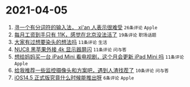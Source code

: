 # 2021-04-05

1. [寻一个有分词符的输入法， xi'an 人表示很难受](https://www.v2ex.com/t/768050) `26条评论` `Apple`
1. [每月工资到手只有 11K，感觉在北京没法活了](https://www.v2ex.com/t/768071) `19条评论` `职场话题`
1. [大家有过想要染头的想法吗](https://www.v2ex.com/t/768055) `11条评论` `生活`
1. [NUC8 黑苹果外接 4k 显示器屏闪](https://www.v2ex.com/t/768053) `11条评论` `问与答`
1. [想给妈妈买一台 iPad Mini 看电视剧，这个月会更新 iPad Mini 吗](https://www.v2ex.com/t/768052) `11条评论` `Apple`
1. [给我推荐一些监控摄像头和方案吧，遇到人渣找茬了](https://www.v2ex.com/t/768062) `10条评论` `问与答`
1. [iOS14.5 正式版究竟什么时候能推出呀](https://www.v2ex.com/t/768059) `6条评论` `Apple`
